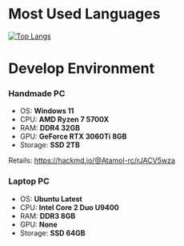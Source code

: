 # Most Used Languages
[![Top Langs](https://github-readme-stats.vercel.app/api/top-langs/?username=Atamol&layout=donut-vertical)](https://github.com/Atamol/github-readme-stats)

# Develop Environment
### Handmade PC
- OS: **Windows 11**
- CPU: **AMD Ryzen 7 5700X**
- RAM: **DDR4 32GB**
- GPU: **GeForce RTX 3060Ti 8GB**
- Storage: **SSD 2TB**

Retails: https://hackmd.io/@Atamol-rc/rJACV5wza

### Laptop PC
- OS: **Ubuntu Latest**
- CPU: **Intel Core 2 Duo U9400**
- RAM: **DDR3 8GB**
- GPU: **None**
- Storage: **SSD 64GB**
